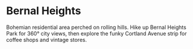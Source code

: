 # Bernal Heights

Bohemian residential area perched on rolling hills. Hike up Bernal Heights Park for 360° city views, then explore the funky Cortland Avenue strip for coffee shops and vintage stores.
